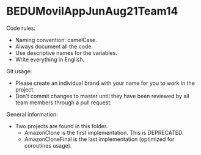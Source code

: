 # BEDUMovilAppJunAug21Team14
Code rules:
- Naming convention: camelCase.
- Always document all the code.
- Use descriptive names for the variables.
- Write everything in English. 

Git usage:
- Please create an individual brand with your name for you to work in the project.
- Don't commit changes to master until they have been reviewed by all team members through a pull request.

General information: 
- Two projects are found in this folder. 
  - AmazonClone is the first implementation. This is DEPRECATED.
  - AmazonCloneFinal is the last implementation (optimized for coroutines usage). 
